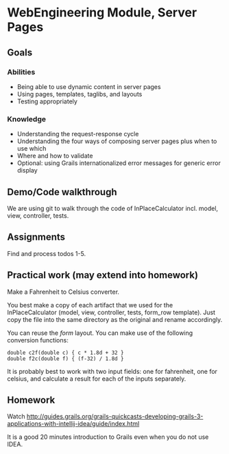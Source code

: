 # WebEngineering Module, Server Pages

## Goals

### Abilities
- Being able to use dynamic content in server pages
- Using pages, templates, taglibs, and layouts
- Testing appropriately

### Knowledge
- Understanding the request-response cycle
- Understanding the four ways of composing server pages plus when to use which
- Where and how to validate
- Optional: using Grails internationalized error messages for generic error display

## Demo/Code walkthrough 

We are using git to walk through the code of InPlaceCalculator
incl. model, view, controller, tests.

## Assignments

Find and process todos 1-5.

## Practical work (may extend into homework)

Make a Fahrenheit to Celsius converter.

You best make a copy of each artifact that we used for the InPlaceCalculator
(model, view, controller, tests, form_row template).
Just copy the file into the same directory as the original and rename accordingly.

You can reuse the _form_ layout.
You can make use of the following conversion functions:

	double c2f(double c) { c * 1.8d + 32 }
	double f2c(double f) { (f-32) / 1.8d }

It is probably best to work with two input fields: one for fahrenheit, one for celsius,
and calculate a result for each of the inputs separately.

## Homework 

Watch http://guides.grails.org/grails-quickcasts-developing-grails-3-applications-with-intellij-idea/guide/index.html

It is a good 20 minutes introduction to Grails even when you do not use IDEA.
